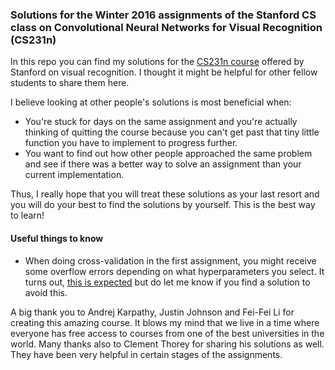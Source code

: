 ### Solutions for the Winter 2016 assignments of the Stanford CS class on Convolutional Neural Networks for Visual Recognition (CS231n)

In this repo you can find my solutions for the [CS231n course](http://cs231n.github.io/) offered by Stanford on visual recognition. I thought it might be helpful for other fellow students to share them here.

I believe looking at other people's solutions is most beneficial when:
* You're stuck for days on the same assignment and you're actually thinking of quitting the course because you can't get past that tiny little function you have to implement to progress further.
* You want to find out how other people approached the same problem and see if there was a better way to solve an assignment than your current implementation.

Thus, I really hope that you will treat these solutions as your last resort and you will do your best to find the solutions by yourself. This is the best way to learn!

#### Useful things to know
* When doing cross-validation in the first assignment, you might receive some overflow errors depending on what hyperparameters you select. It turns out, [this is expected](https://www.reddit.com/r/cs231n/comments/41noqi/overflow_detected_while_training_linear_svm/) but do let me know if you find a solution to avoid this.

A big thank you to Andrej Karpathy, Justin Johnson and Fei-Fei Li for creating this amazing course. It blows my mind that we live in a time where everyone has free access to courses from one of the best universities in the world. Many thanks also to Clement Thorey for sharing
his solutions as well. They have been very helpful in certain stages of the assignments.
